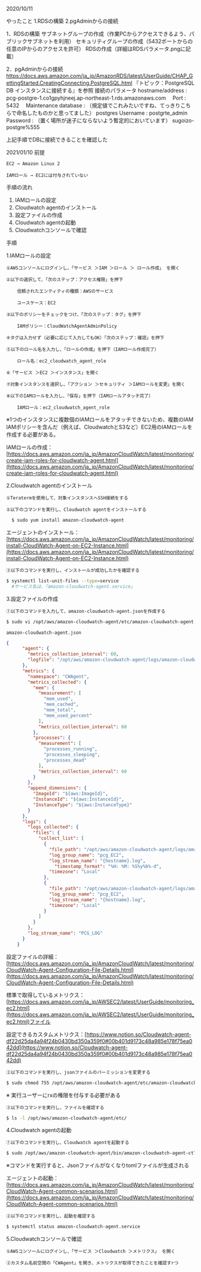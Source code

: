2020/10/11

やったこと
	1.RDSの構築
	2.pgAdminからの接続

1．RDSの構築
	サブネットグループの作成（作業PCからアクセスできるよう、パブリックサブネットを利用）
	セキュリティグループの作成（5432ポートからの任意のIPからのアクセスを許可）
	RDSの作成（詳細はRDSパラメータ.pngに記載）

2．pgAdminからの接続
	https://docs.aws.amazon.com/ja_jp/AmazonRDS/latest/UserGuide/CHAP_GettingStarted.CreatingConnecting.PostgreSQL.html
	『トピック：PostgreSQL DB インスタンスに接続する』を参照
	接続のパラメータ
	  hostname/address : 
		pcg-postgre-1.co1gpyhjneej.ap-northeast-1.rds.amazonaws.com
	　Port : 
	 	5432
	　Maintenance database : （規定値でこれみたいですね、てっきりこちらで命名したものかと思ってました）
	 	postgres
	  Username : 
	  	postgrte_admin
	  Password : （置く場所が迷子にならないよう暫定的においています）
	  	sugoizo-postgre%555
	
上記手順でDBに接続できることを確認した



2021/01/10
前提

    EC2 → Amazon Linux 2

    IAMロール → EC2には付与されていない

手順の流れ

1. IAMロールの設定
2. Cloudwatch agentのインストール
3. 設定ファイルの作成
4. Cloudwatch agentの起動
5. Cloudwatchコンソールで確認

手順

1.IAMロールの設定

    ①AWSコンソールにログインし、「サービス ＞IAM ＞ロール ＞ ロール作成」 を開く

    ②以下の選択して、「次のステップ：アクセス権限」を押下

        信頼されたエンティティの種類：AWSのサービス

        ユースケース：EC2

    ③以下のポリシーをチェックをつけ、「次のステップ：タグ」を押下

        IAMポリシー：CloudWatchAgentAdminPolicy

    ④タグは入力せず（必要に応じて入力してもOK）「次のステップ：確認」を押下

    ⑤以下のロール名を入力し、「ロールの作成」を押下（IAMロール作成完了）

        ロール名：ec2_cloudwatch_agent_role

    ⑥「サービス ＞EC2 ＞インスタンス」を開く

    ⑦対象インスタンスを選択し、「アクション ＞セキュリティ ＞IAMロールを変更」を開く

    ⑧以下のIAMロールを入力し、「保存」を押下（IAMロールアタッチ完了）

        IAMロール：ec2_cloudwatch_agent_role
※1つのインスタンスに複数個のIAMロールをアタッチできないため、複数のIAM
IAMポリシーを含んだ（例えば、CloudwatchとS3など）EC2用のIAMロールを作成する必要がある。

IAMロールの作成：[https://docs.aws.amazon.com/ja_jp/AmazonCloudWatch/latest/monitoring/create-iam-roles-for-cloudwatch-agent.html](https://docs.aws.amazon.com/ja_jp/AmazonCloudWatch/latest/monitoring/create-iam-roles-for-cloudwatch-agent.html)

2.Cloudwatch agentのインストール

    ①Teratermを使用して、対象インスタンスへSSH接続をする

    ②以下のコマンドを実行し、Cloudwatch agentをインストールする

```bash
  $ sudo yum install amazon-cloudwatch-agent 
```

エージェントのインストール：[https://docs.aws.amazon.com/ja_jp/AmazonCloudWatch/latest/monitoring/install-CloudWatch-Agent-on-EC2-Instance.html](https://docs.aws.amazon.com/ja_jp/AmazonCloudWatch/latest/monitoring/install-CloudWatch-Agent-on-EC2-Instance.html)   

    ③以下のコマンドを実行し、インストールが成功したかを確認する

```bash
$ systemctl list-unit-files --type=service
  #サービス名は、「amazon-cloudwatch-agent.service」
```

3.設定ファイルの作成

    ①以下のコマンドを入力して、amazon-cloudwatch-agent.jsonを作成する

```bash
$ sudo vi /opt/aws/amazon-cloudwatch-agent/etc/amazon-cloudwatch-agent.json
```

    amazon-cloudwatch-agent.json

```json
{
      "agent": {
        "metrics_collection_interval": 60,
        "logfile": "/opt/aws/amazon-cloudwatch-agent/logs/amazon-cloudwatch-agent.log"
      },
      "metrics": {
        "namespace": "CWAgent",
        "metrics_collected": {
          "mem": {
            "measurement": [
              "mem_used",
              "mem_cached",
              "mem_total",
              "mem_used_percent"
            ],
            "metrics_collection_interval": 60
          },
          "processes": {
            "measurement": [
              "processes_running",
              "processes_sleeping",
              "processes_dead"
            ],
            "metrics_collection_interval": 60
          }
        },
        "append_dimensions": {
          "ImageId": "${aws:ImageId}",
          "InstanceId": "${aws:InstanceId}",
          "InstanceType": "${aws:InstanceType}"
        }
      },
      "logs": {
        "logs_collected": {
          "files": {
            "collect_list": [
              {
                "file_path": "/opt/aws/amazon-cloudwatch-agent/logs/amazon-cloudwatch-agent.log",
                "log_group_name": "pcg_EC2",
                "log_stream_name": "{hostname}.log",
                  "timestamp_format": "%H: %M: %S%y%b%-d",
                "timezone": "Local"
              },
              {
                "file_path": "/opt/aws/amazon-cloudwatch-agent/logs/amazon-cloudwatch-agent.log",
                "log_group_name": "pcg_EC2",
                "log_stream_name": "{hostname}.log",
                "timezone": "Local"
              }
            ]
          }
        },
        "log_stream_name": "PCG_LOG"
      }
    }
```

設定ファイルの詳細：[https://docs.aws.amazon.com/ja_jp/AmazonCloudWatch/latest/monitoring/CloudWatch-Agent-Configuration-File-Details.html](https://docs.aws.amazon.com/ja_jp/AmazonCloudWatch/latest/monitoring/CloudWatch-Agent-Configuration-File-Details.html)

標準で取得しているメトリクス：[https://docs.aws.amazon.com/ja_jp/AWSEC2/latest/UserGuide/monitoring_ec2.html](https://docs.aws.amazon.com/ja_jp/AWSEC2/latest/UserGuide/monitoring_ec2.html)ファイル

設定できるカスタムメトリクス：[https://www.notion.so/Cloudwatch-agent-df22d25da4a94f24b0430bd350a359f0#00b401d9173c48a985e178f75ea042dd](https://www.notion.so/Cloudwatch-agent-df22d25da4a94f24b0430bd350a359f0#00b401d9173c48a985e178f75ea042dd)

    ②以下のコマンドを実行し、jsonファイルのパーミッションを変更する

```bash
$ sudo chmod 755 /opt/aws/amazon-cloudwatch-agent/etc/amazon-cloudwatch-agent.json
```

※ 実行ユーザーにrxの権限を付与する必要がある

    ③以下のコマンドを実行し、ファイルを確認する

```bash
$ ls -l /opt/aws/amazon-cloudwatch-agent/etc/
```

4.Cloudwatch agentの起動

    ①以下のコマンドを実行し、Cloudwatch agentを起動する

```bash
$ sudo /opt/aws/amazon-cloudwatch-agent/bin/amazon-cloudwatch-agent-ctl -a fetch-config -m ec2 -s -c file:/opt/aws/amazon-cloudwatch-agent/etc/amazon-cloudwatch-agent.json
```

※コマンドを実行すると、Jsonファイルがなくなりtomlファイルが生成される

エージェントの起動：[https://docs.aws.amazon.com/ja_jp/AmazonCloudWatch/latest/monitoring/CloudWatch-Agent-common-scenarios.html](https://docs.aws.amazon.com/ja_jp/AmazonCloudWatch/latest/monitoring/CloudWatch-Agent-common-scenarios.html)

    ②以下のコマンドを実行し、起動を確認する

```bash
$ systemctl status amazon-cloudwatch-agent.service
```

5.Cloudwatchコンソールで確認

    ①AWSコンソールにログインし、「サービス ＞Cloudwatch ＞メトリクス」 を開く

    ②カスタム名前空間の「CWAgent」を開き、メトリクスが取得できたことを確認すrつ

